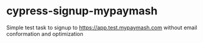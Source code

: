 # cypress-signup-mypaymash
Simple test task to signup to https://app.test.mypaymash.com without email conformation and optimization
